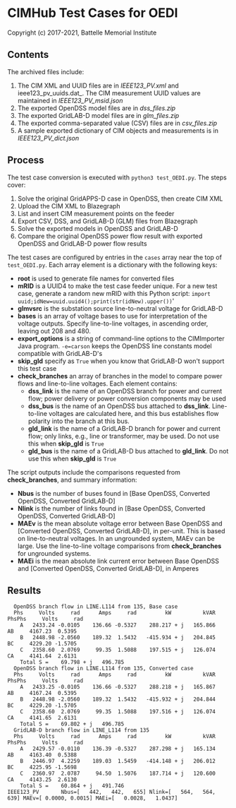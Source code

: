 # CIMHub Test Cases for OEDI

Copyright (c) 2017-2021, Battelle Memorial Institute

## Contents

The archived files include:

1. The CIM XML and UUID files are in _IEEE123_PV.xml_ and ieee123_pv_uuids.dat_. The CIM measurement UUID values are maintained in _IEEE123_PV_msid.json_
2. The exported OpenDSS model files are in _dss_files.zip_
3. The exported GridLAB-D model files are in _glm_files.zip_
4. The exported comma-separated value (CSV) files are in _csv_files.zip_
5. A sample exported dictionary of CIM objects and measurements is in _IEEE123_PV_dict.json_

## Process

The test case conversion is executed with ```python3 test_OEDI.py```. The steps cover:

1. Solve the original GridAPPS-D case in OpenDSS, then create CIM XML
2. Upload the CIM XML to Blazegraph
3. List and insert CIM measurement points on the feeder
4. Export CSV, DSS, and GridLAB-D (GLM) files from Blazegraph
5. Solve the exported models in OpenDSS and GridLAB-D
6. Compare the original OpenDSS power flow result with exported OpenDSS and GridLAB-D power flow results

The test cases are configured by entries in the ```cases``` array near the top of ```test_OEDI.py```.
Each array element is a dictionary with the following keys:

- **root** is used to generate file names for converted files
- **mRID** is a UUID4 to make the test case feeder unique. For a new test case, generate a random new mRID with this Python script: ```import uuid;idNew=uuid.uuid4();print(str(idNew).upper())```'
- **glmvsrc** is the substation source line-to-neutral voltage for GridLAB-D
- **bases** is an array of voltage bases to use for interpretation of the voltage outputs. Specify line-to-line voltages, in ascending order, leaving out 208 and 480.
- **export_options** is a string of command-line options to the CIMImporter Java program. ```-e=carson``` keeps the OpenDSS line constants model compatible with GridLAB-D's
- **skip_gld** specify as ```True``` when you know that GridLAB-D won't support this test case
- **check_branches** an array of branches in the model to compare power flows and line-to-line voltages. Each element contains:
    - **dss_link** is the name of an OpenDSS branch for power and current flow; power delivery or power conversion components may be used
    - **dss_bus** is the name of an OpenDSS bus attached to **dss_link**. Line-to-line voltages are calculated here, and this bus establishes flow polarity into the branch at this bus.
    - **gld_link** is the name of a GridLAB-D branch for power and current flow; only links, e.g., line or transformer, may be used. Do not use this when **skip_gld** is ```True```
    - **gld_bus** is the name of a GridLAB-D bus attached to **gld_link**. Do not use this when **skip_gld** is ```True```

The script outputs include the comparisons requested from **check_branches**, and summary information:

- **Nbus** is the number of buses found in [Base OpenDSS, Converted OpenDSS, Converted GridLAB-D]
- **Nlink** is the number of links found in [Base OpenDSS, Converted OpenDSS, Converted GridLAB-D]
- **MAEv** is the mean absolute voltage error between Base OpenDSS and [Converted OpenDSS, Converted GridLAB-D], in per-unit. This is based on line-to-neutral voltages.
In an ungrounded system, MAEv can be large. Use the line-to-line voltage comparisons from **check_branches** for ungrounded systems.
- **MAEi** is the mean absolute link current error between Base OpenDSS and [Converted OpenDSS, Converted GridLAB-D], in Amperes

## Results

```
  OpenDSS branch flow in LINE.L114 from 135, Base case
  Phs     Volts     rad      Amps     rad         kW          kVAR   PhsPhs     Volts     rad
    A   2433.24 -0.0105    136.66 -0.5327    288.217 + j   165.866     AB     4167.23  0.5395
    B   2448.98 -2.0560    189.32  1.5432   -415.934 + j   204.845     BC     4229.20 -1.5705
    C   2358.60  2.0769     99.35  1.5088    197.515 + j   126.074     CA     4141.64  2.6131
    Total S =    69.798 + j   496.785
  OpenDSS branch flow in LINE.L114 from 135, Converted case
  Phs     Volts     rad      Amps     rad         kW          kVAR   PhsPhs     Volts     rad
    A   2433.25 -0.0105    136.66 -0.5327    288.218 + j   165.867     AB     4167.24  0.5395
    B   2448.98 -2.0560    189.32  1.5432   -415.932 + j   204.844     BC     4229.20 -1.5705
    C   2358.60  2.0769     99.35  1.5088    197.516 + j   126.074     CA     4141.65  2.6131
    Total S =    69.802 + j   496.785
  GridLAB-D branch flow in LINE_L114 from 135
  Phs     Volts     rad      Amps     rad         kW          kVAR   PhsPhs     Volts     rad
    A   2429.57 -0.0110    136.39 -0.5327    287.298 + j   165.134     AB     4163.40  0.5388
    B   2446.97  4.2259    189.03  1.5459   -414.148 + j   206.012     BC     4225.95 -1.5698
    C   2360.97  2.0787     94.50  1.5076    187.714 + j   120.600     CA     4143.25  2.6130
    Total S =    60.864 + j   491.746
IEEE123_PV       Nbus=[   442,   442,   655] Nlink=[   564,   564,   639] MAEv=[ 0.0000, 0.0015] MAEi=[   0.0028,   1.0437]
```

